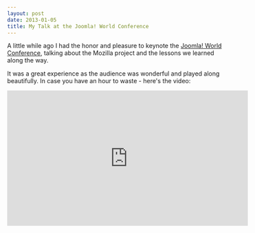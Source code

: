 ```yaml
---
layout: post
date: 2013-01-05
title: My Talk at the Joomla! World Conference
---
```

A little while ago I had the honor and pleasure to keynote the [Joomla! World Conference](http://conference.joomla.org/), talking about the Mozilla project and the lessons we learned along the way.

It was a great experience as the audience was wonderful and played along beautifully. In case you have an hour to waste - here's the video:

<p><iframe width="560" height="315" src="http://www.youtube.com/embed/n6e5S80PRBQ?rel=0" frameborder="0" allowfullscreen></iframe></p>